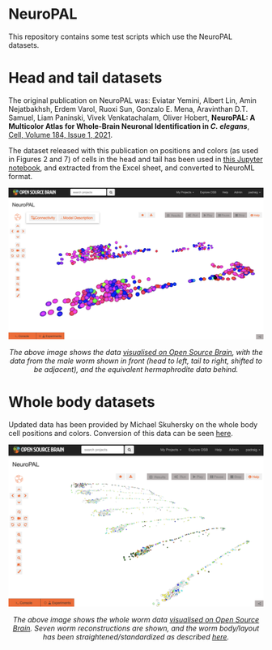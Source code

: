 # NeuroPAL

This repository contains some test scripts which use the NeuroPAL datasets.

# Head and tail datasets

The original publication on NeuroPAL was: Eviatar Yemini, Albert Lin, Amin Nejatbakhsh, Erdem Varol, Ruoxi Sun, Gonzalo E. Mena, Aravinthan D.T. Samuel, Liam Paninski, Vivek Venkatachalam, Oliver Hobert, <b>NeuroPAL: A Multicolor Atlas for Whole-Brain Neuronal Identification in <i>C. elegans</i></b>,
[Cell, Volume 184, Issue 1, 2021](https://doi.org/10.1016/j.cell.2020.12.012).

The dataset released with this publication on positions and colors (as used in Figures 2 and 7) of cells in the head and tail has been used in [this Jupyter notebook](TestLoadingData.ipynb), and extracted from the Excel sheet, and converted to NeuroML format.

![Screenshot_HM.png](NeuroML2/Screenshot_HM.png)

<p align="center"><i>The above image shows the data <a href="https://www.opensourcebrain.org/projects/neuropal/repository/revisions/main/show/NeuroML2?explorer=https%253A%252F%252Fraw.githubusercontent.com%252Fopenworm%252FNeuroPAL%252Fmain%252FNeuroML2%252FNeuroPAL_Herm_Male.net.nml">visualised on Open Source Brain</a>, with the data from the male worm shown in front (head to left, tail to right, shifted to be adjacent), and the equivalent hermaphrodite data behind.</i></p>

# Whole body datasets

Updated data has been provided by Michael Skuhersky on the whole body cell positions and colors. Conversion of this data can be seen [here](TestWholeWorm.ipynb).

![Screenshot_Whole.png](NeuroML2/Screenshot_Whole.png)

<p align="center"><i>The above image shows the whole worm data <a href="https://www.opensourcebrain.org/projects/neuropal/repository/revisions/main/show/NeuroML2?explorer=https%253A%252F%252Fraw.githubusercontent.com%252Fopenworm%252FNeuroPAL%252Fmain%252FNeuroML2%252FNeuroPAL_All_straightened.net.nml">visualised on Open Source Brain</a>. Seven worm reconstructions are shown, and the worm body/layout has been straightened/standardized as described <a href="https://www.biorxiv.org/content/10.1101/2021.06.09.447813v1.full">here</a>.</i></p>
